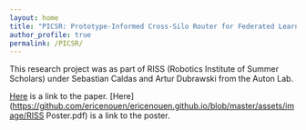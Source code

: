 ```yaml
---
layout: home
title: "PICSR: Prototype-Informed Cross-Silo Router for Federated Learning"
author_profile: true
permalink: /PICSR/
---
```


This research project was as part of RISS (Robotics Institute of Summer Scholars) under Sebastian Caldas and Artur Dubrawski from the Auton Lab.

[Here](https://github.com/ericenouen/ericenouen.github.io/blob/master/assets/image/RISS_Final_Paper) is a link to the paper.
[Here](https://github.com/ericenouen/ericenouen.github.io/blob/master/assets/image/RISS Poster.pdf) is a link to the poster.
